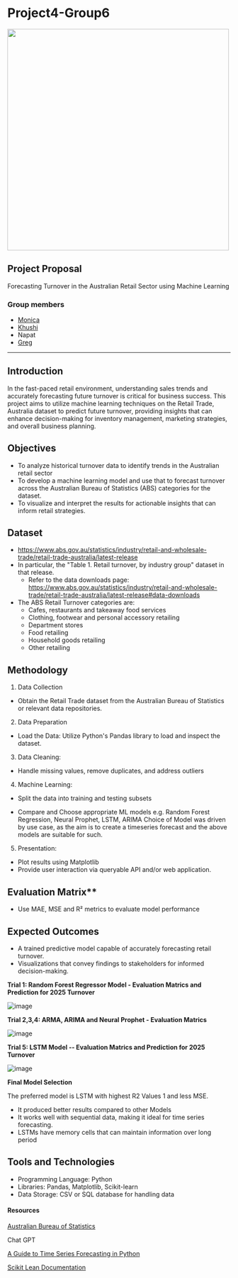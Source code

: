 # Project4-Group6
<img width="500" src="https://github.com/user-attachments/assets/6e9f0235-acca-4f45-a798-d9984d1c66c3">

## Project Proposal
Forecasting Turnover in the Australian Retail Sector using Machine Learning

 ### Group members
 - [Monica](https://github.com/kuraimonica)
 - [Khushi](https://github.com/dakhushi)
 - Napat
 - [Greg](https://github.com/enumerbs)

---

## Introduction

In the fast-paced retail environment, understanding sales trends and accurately forecasting
future turnover is critical for business success. This project aims to utilize machine learning
techniques on the Retail Trade, Australia dataset to predict future turnover, providing insights that
can enhance decision-making for inventory management, marketing strategies, and overall
business planning.

## Objectives
- To analyze historical turnover data to identify trends in the Australian retail sector
- To develop a machine learning model and use that to forecast turnover across the Australian Bureau of Statistics (ABS) categories for the dataset.
- To visualize and interpret the results for actionable insights that can inform retail strategies.

## Dataset

- https://www.abs.gov.au/statistics/industry/retail-and-wholesale-trade/retail-trade-australia/latest-release
- In particular, the "Table 1. Retail turnover, by industry group" dataset in that release.
    - Refer to the data downloads page: https://www.abs.gov.au/statistics/industry/retail-and-wholesale-trade/retail-trade-australia/latest-release#data-downloads 
- The ABS Retail Turnover categories are:
    - Cafes, restaurants and takeaway food services
    - Clothing, footwear and personal accessory retailing
    - Department stores
    - Food retailing
    - Household goods retailing
    - Other retailing

## Methodology


1. Data Collection
- Obtain the Retail Trade dataset from the Australian Bureau of Statistics or relevant
data repositories.
2. Data Preparation
- Load the Data: Utilize Python's Pandas library to load and inspect the dataset.
3. Data Cleaning:
- Handle missing values, remove duplicates, and address outliers
4. Machine Learning:
- Split the data into training and testing subsets
  
- Compare and Choose appropriate ML models e.g. Random Forest Regression, Neural Prophet, LSTM, ARIMA
  Choice of Model was driven by use case, as the aim is to create a timeseries forecast and the above models are suitable for such.
  
5. Presentation:
- Plot results using Matplotlib
- Provide user interaction via queryable API and/or web application.

 ## Evaluation Matrix**
- Use MAE, MSE and R² metrics to evaluate model performance

## Expected Outcomes
- A trained predictive model capable of accurately forecasting retail turnover.
- Visualizations that convey findings to stakeholders for informed decision-making.

**Trial 1: Random Forest Regressor Model - Evaluation Matrics and Prediction for 2025 Turnover**
 
![image](https://github.com/user-attachments/assets/5da3fa88-5b2d-4808-b15c-3ffd763ecf6f)

**Trial 2,3,4: ARMA, ARIMA and Neural Prophet - Evaluation Matrics**

![image](https://github.com/user-attachments/assets/f2d4d210-1840-4a22-8a59-780dbf2438d0)

**Trial 5: LSTM Model -- Evaluation Matrics and Prediction for 2025 Turnover**

![image](https://github.com/user-attachments/assets/c5b0e631-8890-4d29-a030-293900d960ef)

**Final Model Selection**

The preferred model is LSTM with highest R2 Values 1 and less MSE.
- It produced better results compared to other Models
- It works well with sequential data, making it ideal for time series forecasting.
- LSTMs have memory cells that can maintain information over long period

## Tools and Technologies
- Programming Language: Python
- Libraries: Pandas, Matplotlib, Scikit-learn
- Data Storage: CSV or SQL database for handling data

#### Resources
[Australian Bureau of Statistics](https://www.abs.gov.au/statistics/industry/retail-and-wholesale-trade/retail-trade-australia/latest-release)

Chat GPT

[A Guide to Time Series Forecasting in Python](https://builtin.com/data-science/time-series-forecasting-python)

[Scikit Lean Documentation](https://scikit-learn.org/dev/modules/generated/sklearn.ensemble.RandomForestRegressor.html)
